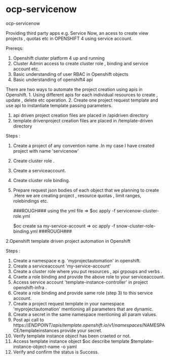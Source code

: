 # ocp-servicenow
ocp-servicenow

Providing third party apps e.g. Service Now, an acess to create view projects , quotas etc in OPENSHIFT 4 using service account.

Prereqs:

  1. Openshift cluster platform 4 up and running 
  2. Cluster Admin access to create cluster role , binding and service account etc.
  3. Basic understanding of user RBAC in Openshift objects
  4. Basic understanding of openshift4 api
  
  
  There are two ways to automate the project creation using apis in Openshift.
    1. Using different apis for each individual resources to create , update , delete etc operation.
    2. Create one project request template and use api to instantiate template passing parameters.
    
  1. api driven project creation files are placed in /apidriven directory
  2. template drivenproject creation files are placed in /template-driven directory 
  
  Steps : 
  1.  Create a project of any convention name .In my case I have created project with name 'servicenow'
  2.  Create cluster role .
  3.  Create a serviceaccount.
  4.  Create cluster role binding.
  5.  Prepare request json bodies of each object that we planning to create .Here we are creating project , resource quotas , limit ranges, rolebindings etc.
  
      
      ###ROUGH###
      using the yml file => 
      $oc apply -f servicenow-cluster-role.yml
      
      $oc create sa  my-service-account
       =>
      oc apply -f  snow-cluster-role-binding.yml
      ###ROUGH###
      
  2.Openshift template driven project automation in Openshift
  
  Steps : 
  1.  Create a namespace e.g. 'myprojectautomation' in openshift.
  2.  Create a serviceaccount 'my-service-account'
  3.  Create a cluster role where you put resources , api grpoups and verbs .
  4.  Craete a role binding and provide the above role to your serviceaccount.
  5.  Access service account 'template-instance-controller' in project openshift-infra .
  6.  Create a role binding and provide same role (step 3) to this service account.
  7.  Create a project request template in your namespace 'myprojectautomation' mentioning all parameters that are dynamic.
  8.  Create a secret in the same namespace mentioning all param values.
  9.  Post api call to https://$ENDPOINT/apis/template.openshift.io/v1/namespaces/$NAMESPACE/templateinstances provide your secret.
  10. Verify  template instance object has been craeted or not.
  11.  Access template instance object $oc describe template $template-instance-object-name -o yaml
  12.  Verify and confirm the status is Success.

  
